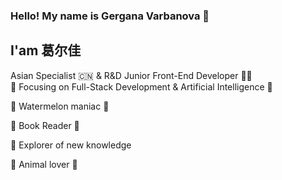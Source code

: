 ### Hello! My name is Gergana Varbanova 👩
## I'am 葛尔佳 
Asian Specialist 🇨🇳 & R&D Junior Front-End Developer 👩‍💻 <br>
🎯 Focusing on Full-Stack Development & Artificial Intelligence 🦾

:watermelon:  Watermelon maniac 🍉 <br>

📘 Book Reader 📘 <br>

:book: Explorer of new knowledge <br>

:dog: Animal lover :panda_face:






